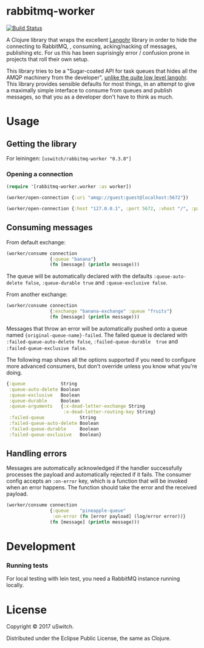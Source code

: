 # rabbitmq-worker
[![Build Status](https://drone.uswitchinternal.com/api/badges/uswitch/rabbitmq-worker/status.svg)](https://drone.uswitchinternal.com/uswitch/rabbitmq-worker)

A Clojure library that wraps the excellent [Langohr](http://clojurerabbitmq.info/) library in order to hide the connecting to RabbitMQ,
, consuming, acking/nacking of messages, publishing etc. For us this has been suprisingly error / confusion prone in projects that roll their own setup.

This library tries to be a "Sugar-coated API for task queues that hides all the AMQP machinery from the developer", [unlike the quite low level langohr](http://clojurerabbitmq.info/articles/getting_started.html#what-langohr-is-not). This library provides sensible defaults for most things, in an attempt to give a maximally simple interface to consume from queues and publish messages, so that you as a developer don't have to think as much.

# Usage

## Getting the library
For leiningen: 
```[uswitch/rabbitmq-worker "0.3.0"]```

### Opening a connection

```clojure
(require '[rabbitmq-worker.worker :as worker])

(worker/open-connection {:uri "amqp://guest:guest@localhost:5672"})

(worker/open-connection {:host "127.0.0.1", :port 5672, :vhost "/", :password "guest", :username "guest"})
```

## Consuming messages

From default exchange:

```clojure
(worker/consume connection 
                {:queue "banana"} 
                (fn [message] (println message)))
```

The queue will be automatically declared with the defaults `:queue-auto-delete false`, `:queue-durable true`  and `:queue-exclusive false`.

From another exchange:

```clojure
(worker/consume connection 
                {:exchange "banana-exchange" :queue "fruits"} 
                (fn [message] (println message)))
```

Messages that throw an error will be automatically pushed onto a queue named `{original-queue-name}-failed`. The failed queue is declared with `:failed-queue-auto-delete false`, `:failed-queue-durable  true` and `:failed-queue-exclusive false`.

The following map shows all the options supported if you need to configure more advanced consumers, but don't override unless you know what you're doing.

```clojure
{:queue             String
 :queue-auto-delete Boolean
 :queue-exclusive   Boolean
 :queue-durable     Boolean
 :queue-arguments   {:x-dead-letter-exchange String
                     :x-dead-letter-routing-key String}
 :failed-queue             String
 :failed-queue-auto-delete Boolean
 :failed-queue-durable     Boolean
 :failed-queue-exclusive   Boolean}
```

## Handling errors

Messages are automatically acknowledged if the handler successfully processes the payload and automatically rejected if it fails. The consumer config accepts an `:on-error` key, which is a function that will be invoked when an error happens. The function should take the error and the received payload.

```clojure
(worker/consume connection
                {:queue    "pineapple-queue"
                 :on-error (fn [error payload] (log/error error))}
                (fn [message] (println message)))
```

# Development

### Running tests
For local testing with lein test, you need a RabbitMQ instance running locally.

# License

Copyright © 2017 uSwitch.

Distributed under the Eclipse Public License, the same as Clojure.
